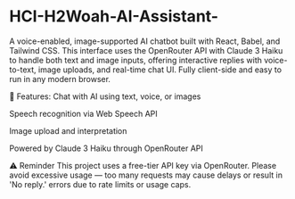 # HCI-H2Woah-AI-Assistant-

A voice-enabled, image-supported AI chatbot built with React, Babel, and Tailwind CSS. This interface uses the OpenRouter API with Claude 3 Haiku to handle both text and image inputs, offering interactive replies with voice-to-text, image uploads, and real-time chat UI. Fully client-side and easy to run in any modern browser.

🔧 Features:
Chat with AI using text, voice, or images

Speech recognition via Web Speech API

Image upload and interpretation

Powered by Claude 3 Haiku through OpenRouter API

⚠️ Reminder
This project uses a free-tier API key via OpenRouter.
Please avoid excessive usage — too many requests may cause delays or result in 'No reply.' errors due to rate limits or usage caps.


